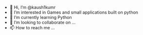 - 👋 Hi, I’m @kaush1kumr
- 👀 I’m interested in Games and small applications built on python
- 🌱 I’m currently learning Python
- 💞️ I’m looking to collaborate on ...
- 📫 How to reach me ...

<!---
kaush1kumr/kaush1kumr is a ✨ special ✨ repository because its `README.md` (this file) appears on your GitHub profile.
You can click the Preview link to take a look at your changes.
--->
